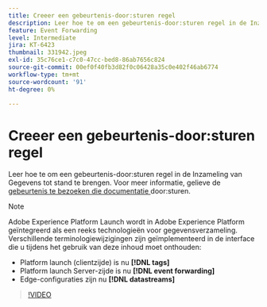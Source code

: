 ```yaml
---
title: Creeer een gebeurtenis-door:sturen regel
description: Leer hoe te om een gebeurtenis-door:sturen regel in de Inzameling van Gegevens tot stand te brengen.
feature: Event Forwarding
level: Intermediate
jira: KT-6423
thumbnail: 331942.jpeg
exl-id: 35c76ce1-c7c0-47cc-bed8-86ab7656c824
source-git-commit: 00ef0f40fb3d82f0c06428a35c0e402f46ab6774
workflow-type: tm+mt
source-wordcount: '91'
ht-degree: 0%

---
```


# Creeer een gebeurtenis-door:sturen regel

Leer hoe te om een gebeurtenis-door:sturen regel in de Inzameling van Gegevens tot stand te brengen. Voor meer informatie, gelieve de [ gebeurtenis te bezoeken die documentatie ](https://experienceleague.adobe.com/docs/experience-platform/tags/event-forwarding/overview.html) door:sturen.

>[!NOTE]
>
>Adobe Experience Platform Launch wordt in Adobe Experience Platform geïntegreerd als een reeks technologieën voor gegevensverzameling. Verschillende terminologiewijzigingen zijn geïmplementeerd in de interface die u tijdens het gebruik van deze inhoud moet onthouden:
>
> * Platform launch (clientzijde) is nu **[!DNL tags]**
> * Platform launch Server-zijde is nu **[!DNL event forwarding]**
> * Edge-configuraties zijn nu **[!DNL datastreams]**

>[!VIDEO](https://video.tv.adobe.com/v/331942?learn=on)
